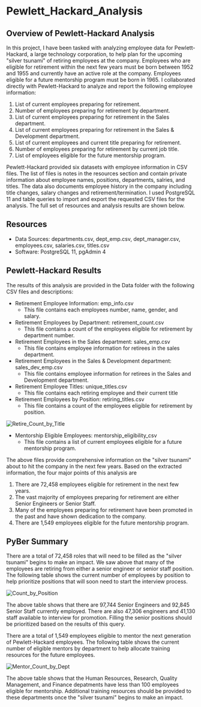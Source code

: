 # Pewlett_Hackard_Analysis

## Overview of Pewlett-Hackard Analysis

In this project, I have been tasked with analyzing employee data for Pewlett-Hackard, a large technology corporation, to help plan for the upcoming "silver tsunami" of retiring employees at the company. Employees who are eligible for retirement within the next few years must be born between 1952 and 1955 and currently have an active role at the company. Employees eligible for a future mentorship program must be born in 1965. I collaborated directly with Pewlett-Hackard to analyze and report the following employee information:

1. List of current employees preparing for retirement.
2. Number of employees preparing for retirement by department.
3. List of current employees preparing for retirement in the Sales department.
4. List of current employees preparing for retirement in the Sales & Development department.
5. List of current employees and current title preparing for retirement.
6. Number of employees preparing for retirement by current job title.
7. List of employees eligible for the future mentorship program.

Pewlett-Hackard provided six datasets with employee information in CSV files. The list of files is notes in the resources section and contain private information about employee names, positions, departments, salries, and titles. The data also documents employee history in the company including title changes, salary changes and retirement/termination. I used PostgreSQL 11 and table queries to import and export the requested CSV files for the analysis. The full set of resources and analysis results are shown below.

## Resources
- Data Sources: departments.csv, dept_emp.csv, dept_manager.csv, employees.csv, salaries.csv, titles.csv
- Software: PostgreSQL 11, pgAdmin 4

## Pewlett-Hackard Results

The results of this analysis are provided in the Data folder with the following CSV files and descriptions:

- Retirement Employee Information: emp_info.csv
	- This file contains each employees number, name, gender, and salary.
- Retirement Employees by Department: retirement_count.csv
	- This file contains a count of the employees eligible for retirement by department number.
- Retirement Employees in the Sales department: sales_emp.csv
	- This file contains employee information for retirees in the sales department.
- Retirement Employees in the Sales & Development department: sales_dev_emp.csv
	- This file contains employee information for retirees in the Sales and Development department.
- Retirement Employee Titles: unique_titles.csv
	- This file contains each retiring employee and their current title
- Retirement Employees by Position: retiring_titles.csv
	- This file contains a count of the employees eligible for retirement by position.

![Retire_Count_by_Title](https://user-images.githubusercontent.com/95327115/152697464-248fb479-5348-492e-917d-9422774fb969.png)
- Mentorship Eligible Employees: mentorship_eligibility_csv
	- This file contains a list of current employees eligible for a future mentorship program.
	
The above files provide comprehensive information on the "silver tsunami" about to hit the company in the next few years. Based on the extracted information, the four major points of this analysis are

1. There are 72,458 employees eligible for retirement in the next few years.
2. The vast majority of employees preparing for retirement are either Senior Engineers or Senior Staff.
3. Many of the employees preparing for retirement have been promoted in the past and have shown dedication to the company.
4. There are 1,549 employees eligible for the future mentorship program.

## PyBer Summary

There are a total of 72,458 roles that will need to be filled as the "silver tsunami" begins to make an impact. We saw above that many of the employees are retiring from either a senior engineer or senior staff position. The following table shows the current number of employees by position to help prioritize positions that will soon need to start the interview process. 

![Count_by_Position](https://user-images.githubusercontent.com/95327115/152697524-9b8c1d9f-502b-449a-a49d-cf82ca14f3df.png)

The above table shows that there are 97,744 Senior Engineers and 92,845 Senior Staff currently employed. There are also 47,306 engineers and 41,130 staff available to interview for promotion. Filling the senior positions should be prioritized based on the results of this query.

There are a total of 1,549 employees eligible to mentor the next generation of Pewlett-Hackard employees. The following table shows the current number of eligible mentors by department to help allocate training resources for the future employees. 

![Mentor_Count_by_Dept](https://user-images.githubusercontent.com/95327115/152697536-8a6fd6ad-adba-4055-9ea0-80d9921d1c4b.png)

The above table shows that the Human Resources, Research, Quality Management, and Finance depatments have less than 100 employees eligible for mentorship. Additional training resources should be provided to these departments once the "silver tsunami" begins to make an impact. 
